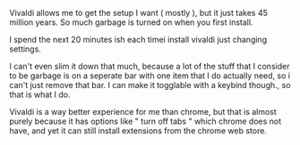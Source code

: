 Vivaldi allows me to get the setup I want ( mostly ), but it just takes 45 million years. So much garbage is turned on when you first install.

I spend the next 20 minutes ish each timei install vivaldi just changing settings. 

I can't even slim it down that much, because a lot of the stuff that I consider to be garbage is on a seperate bar with one item that I do actually need, so i can't just remove that bar. I can make it togglable with a keybind though., so that is what I do.

Vivaldi is a way better experience for me than chrome, but that is almost purely because it has options like " turn off tabs " which chrome does not have, and yet it can still install extensions from the chrome web store. 
